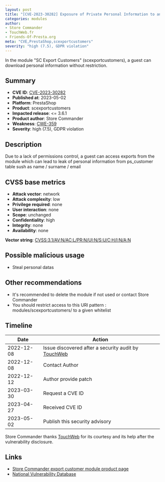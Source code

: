 ```yaml
---
layout: post
title: "[CVE-2023-30282] Exposure of Private Personal Information to an Unauthorized Actor in SC Export Customers module for PrestaShop"
categories: modules
author:
- Store Commander
- TouchWeb.fr
- Friends-Of-Presta.org
meta: "CVE,PrestaShop,scexportcustomers"
severity: "high (7.5), GDPR violation"
---
```


In the module "SC Export Customers" (scexportcustomers), a guest can download personal information without restriction.

## Summary

* **CVE ID**: [CVE-2023-30282](https://cve.mitre.org/cgi-bin/cvename.cgi?name=CVE-2023-30282)
* **Published at**: 2023-05-02
* **Platform**: PrestaShop
* **Product**: scexportcustomers
* **Impacted release**: <= 3.6.1
* **Product author**: Store Commander
* **Weakness**: [CWE-359](https://cwe.mitre.org/data/definitions/359.html)
* **Severity**: high (7.5), GDPR violation

## Description

Due to a lack of permissions control, a guest can access exports from the module which can lead to leak of personal information from ps_customer table sush as name / surname / email


## CVSS base metrics

* **Attack vector**: network
* **Attack complexity**: low
* **Privilege required**: none
* **User interaction**: none
* **Scope**: unchanged
* **Confidentiality**: high
* **Integrity**: none
* **Availability**: none

**Vector string**: [CVSS:3.1/AV:N/AC:L/PR:N/UI:N/S:U/C:H/I:N/A:N](https://nvd.nist.gov/vuln-metrics/cvss/v3-calculator?vector=AV:N/AC:L/PR:N/UI:N/S:U/C:H/I:N/A:N)

## Possible malicious usage

* Steal personal datas

## Other recommendations

* It's recommended to delete the module if not used or contact Store Commander
* You should restrict access to this URI pattern : modules/scexportcustomers/ to a given whitelist

## Timeline

| Date | Action |
|--|--|
| 2022-12-08 | Issue discovered after a security audit by [TouchWeb](https://www.touchweb.fr) |
| 2022-12-08 | Contact Author |
| 2022-12-12 | Author provide patch |
| 2023-03-30 | Request a CVE ID |
| 2023-04-27 | Received CVE ID |
| 2023-05-02 | Publish this security advisory |


Store Commander thanks [TouchWeb](https://www.touchweb.fr) for its courtesy and its help after the vulnerability disclosure.

## Links

* [Store Commander export customer module product page](https://www.storecommander.com/fr/modules-complementaires/480-export-clients-pro.html)
* [National Vulnerability Database](https://nvd.nist.gov/vuln/detail/CVE-2023-30282)
